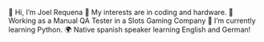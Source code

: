 👋 Hi, I’m Joel Requena
👀 My interests are in coding and hardware.
🎰 Working as a Manual QA Tester in a Slots Gaming Company
🌱 I’m currently learning Python.
🌍 Native spanish speaker learning English and German!
